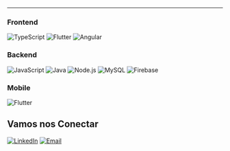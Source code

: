 
---
  
  ### Frontend

![TypeScript](https://img.shields.io/badge/TypeScript-000000?style=for-the-badge&logo=typescript&logoColor=3178C6)
![Flutter](https://img.shields.io/badge/Flutter-000000?style=for-the-badge&logo=flutter&logoColor=02569B)
![Angular](https://img.shields.io/badge/Angular-000000?style=for-the-badge&logo=angular&logoColor=DD0031)


  ### Backend
  
![JavaScript](https://img.shields.io/badge/JavaScript-000000?style=for-the-badge&logo=javascript&logoColor=F7DF1E)
![Java](https://img.shields.io/badge/Java-000000?style=for-the-badge&logo=openjdk&logoColor=ED8B00)
![Node.js](https://img.shields.io/badge/Node.js-000000?style=for-the-badge&logo=nodedotjs&logoColor=339933)
![MySQL](https://img.shields.io/badge/MySQL-000000?style=for-the-badge&logo=mysql&logoColor=4479A1)
![Firebase](https://img.shields.io/badge/Firebase-000000?style=for-the-badge&logo=firebase&logoColor=FFCA28)


  ### Mobile
  
  ![Flutter](https://img.shields.io/badge/Flutter-000000?style=for-the-badge&logo=flutter&logoColor=02569B)


  ## Vamos nos Conectar

[![LinkedIn](https://img.shields.io/badge/LinkedIn-000000?style=for-the-badge&logo=linkedin&logoColor=0A66C2)](alexandre-pinto-b0674a274/overlay/contact-info/)
[![Email](https://img.shields.io/badge/Email-000000?style=for-the-badge&logo=gmail&logoColor=EA4335)](mailto:alexandrepinto199014@gmail.com)



